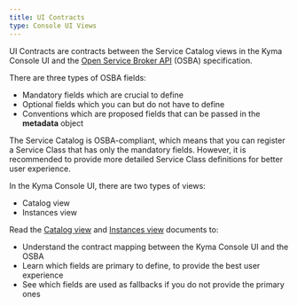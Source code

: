 ```yaml
---
title: UI Contracts
type: Console UI Views
---
```


UI Contracts are contracts between the Service Catalog views in the Kyma Console UI and the [Open Service Broker API](https://www.openservicebrokerapi.org/) (OSBA) specification.

There are three types of OSBA fields:
* Mandatory fields which are crucial to define
* Optional fields which you can but do not have to define
* Conventions which are proposed fields that can be passed in the **metadata** object

The Service Catalog is OSBA-compliant, which means that you can register a Service Class that has only the mandatory fields.
However, it is recommended to provide more detailed Service Class definitions for better user experience.

In the Kyma Console UI, there are two types of views:
- Catalog view
- Instances view

Read the [Catalog view](#ui-contracts-catalog-view) and [Instances view](#ui-contracts-instances-view) documents to:
- Understand the contract mapping between the Kyma Console UI and the OSBA
- Learn which fields are primary to define, to provide the best user experience
- See which fields are used as fallbacks if you do not provide the primary ones
